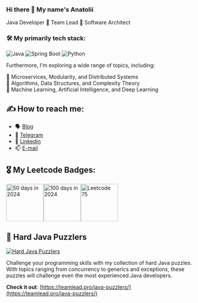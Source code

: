 ### Hi there 👋 My name's Anatolii

Java Developer 🔹 Team Lead 🔹 Software Architect

### 🛠 My primarily tech stack:

![Java](https://img.shields.io/badge/Java-ED8B00?style=for-the-badge&logo=openjdk&logoColor=white)
![Spring Boot](https://img.shields.io/badge/Spring-6DB33F?style=for-the-badge&logo=spring&logoColor=white)
![Python](https://img.shields.io/badge/Python-3776AB?style=for-the-badge&logo=python&logoColor=white)

Furthermore, I'm exploring a wide range of topics, including:

🔹 Microservices, Modularity, and Distributed Systems \
🔹 Algorithms, Data Structures, and Complexity Theory \
🔹 Machine Learning, Artificial Intelligence, and Deep Learning

## ✍ How to reach me: 

- 🗣 [Blog](https://teamlead.pro)
- 📲 [Telegram](https://t.me/teamlead_pro)
- 🔗 [Linkedin](https://www.linkedin.com/in/x25ru/)
- 📫 [E-mail](mailto:hello@teamlead.pro)

## 🎖 My Leetcode Badges:

<a href="https://leetcode.com/teamlead"><img src="https://assets.leetcode.com/static_assets/marketing/2024-50-lg.png" alt="50 days in 2024" width="100"><img src="https://assets.leetcode.com/static_assets/marketing/2024-100-lg.png" alt="100 days in 2024" width="100"><img src="https://assets.leetcode.com/static_assets/others/LeetCode_75.png" alt="Leetcode 75" width="100"></a>

## 🧩 Hard Java Puzzlers

[![Hard Java Puzzlers](https://teamlead.pro/java-puzzlers/puzzlers.png)](https://teamlead.pro/java-puzzlers/)

Challenge your programming skills with my collection of hard Java puzzles. With topics ranging from concurrency to generics and exceptions, these puzzles will challenge even the most experienced Java developers.

**Check it out**: [https://teamlead.pro/java-puzzlers/](https://teamlead.pro/java-puzzlers/)
